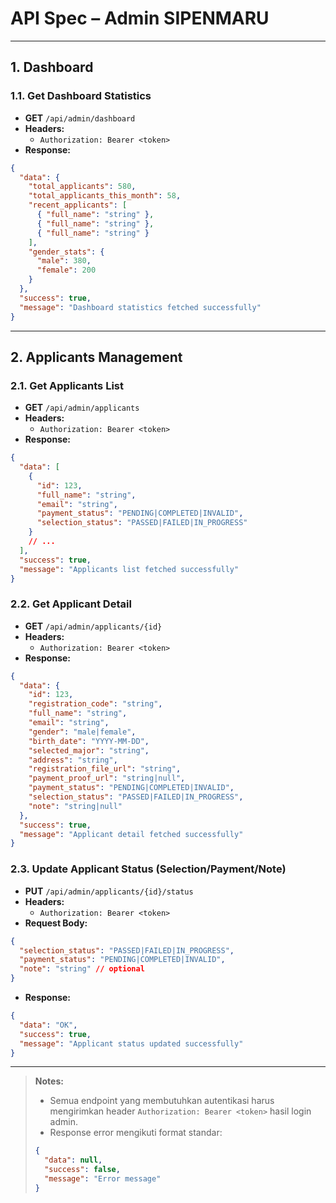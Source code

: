 # API Spec – Admin SIPENMARU

---

## 1. Dashboard

### 1.1. Get Dashboard Statistics
- **GET** `/api/admin/dashboard`
- **Headers:**
  - `Authorization: Bearer <token>`
- **Response:**
```json
{
  "data": {
    "total_applicants": 580,
    "total_applicants_this_month": 58,
    "recent_applicants": [
      { "full_name": "string" },
      { "full_name": "string" },
      { "full_name": "string" }
    ],
    "gender_stats": {
      "male": 380,
      "female": 200
    }
  },
  "success": true,
  "message": "Dashboard statistics fetched successfully"
}
```

---

## 2. Applicants Management

### 2.1. Get Applicants List
- **GET** `/api/admin/applicants`
- **Headers:**
  - `Authorization: Bearer <token>`
- **Response:**
```json
{
  "data": [
    {
      "id": 123,
      "full_name": "string",
      "email": "string",
      "payment_status": "PENDING|COMPLETED|INVALID",
      "selection_status": "PASSED|FAILED|IN_PROGRESS"
    }
    // ...
  ],
  "success": true,
  "message": "Applicants list fetched successfully"
}
```

### 2.2. Get Applicant Detail
- **GET** `/api/admin/applicants/{id}`
- **Headers:**
  - `Authorization: Bearer <token>`
- **Response:**
```json
{
  "data": {
    "id": 123,
    "registration_code": "string",
    "full_name": "string",
    "email": "string",
    "gender": "male|female",
    "birth_date": "YYYY-MM-DD",
    "selected_major": "string",
    "address": "string",
    "registration_file_url": "string",
    "payment_proof_url": "string|null",
    "payment_status": "PENDING|COMPLETED|INVALID",
    "selection_status": "PASSED|FAILED|IN_PROGRESS",
    "note": "string|null"
  },
  "success": true,
  "message": "Applicant detail fetched successfully"
}
```

### 2.3. Update Applicant Status (Selection/Payment/Note)
- **PUT** `/api/admin/applicants/{id}/status`
- **Headers:**
  - `Authorization: Bearer <token>`
- **Request Body:**
```json
{
  "selection_status": "PASSED|FAILED|IN_PROGRESS",
  "payment_status": "PENDING|COMPLETED|INVALID",
  "note": "string" // optional
}
```
- **Response:**
```json
{
  "data": "OK",
  "success": true,
  "message": "Applicant status updated successfully"
}
```

---

> **Notes:**
> - Semua endpoint yang membutuhkan autentikasi harus mengirimkan header `Authorization: Bearer <token>` hasil login admin.
> - Response error mengikuti format standar:
> ```json
> {
>   "data": null,
>   "success": false,
>   "message": "Error message"
> }
> ```
